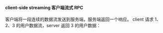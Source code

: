 #### client-side streaming 客户端流式 RPC
     
客户端将一段连续的数据流发送到服务端，服务端返回一个响应。
client 请求 1、2、3 的用户数据流，server 返回 3 的用户数据：

